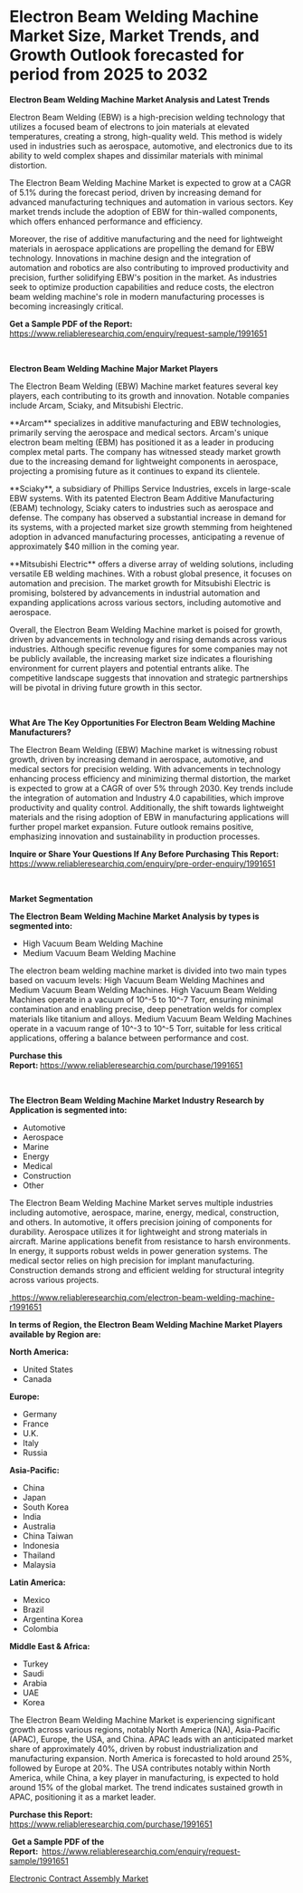 <p><h1>Electron Beam Welding Machine Market Size, Market Trends, and Growth Outlook forecasted for period from 2025 to 2032</h1></p><p><strong>Electron Beam Welding Machine Market Analysis and Latest Trends</strong></p>
<p><p>Electron Beam Welding (EBW) is a high-precision welding technology that utilizes a focused beam of electrons to join materials at elevated temperatures, creating a strong, high-quality weld. This method is widely used in industries such as aerospace, automotive, and electronics due to its ability to weld complex shapes and dissimilar materials with minimal distortion.</p><p>The Electron Beam Welding Machine Market is expected to grow at a CAGR of 5.1% during the forecast period, driven by increasing demand for advanced manufacturing techniques and automation in various sectors. Key market trends include the adoption of EBW for thin-walled components, which offers enhanced performance and efficiency. </p><p>Moreover, the rise of additive manufacturing and the need for lightweight materials in aerospace applications are propelling the demand for EBW technology. Innovations in machine design and the integration of automation and robotics are also contributing to improved productivity and precision, further solidifying EBW's position in the market. As industries seek to optimize production capabilities and reduce costs, the electron beam welding machine's role in modern manufacturing processes is becoming increasingly critical.</p></p>
<p><strong>Get a Sample PDF of the Report:&nbsp;</strong> <a href="https://www.reliableresearchiq.com/enquiry/request-sample/1991651?utm_campaign=3097&utm_medium=2&utm_source=Github&utm_content=ia&utm_term=08042025&utm_id=electron-beam-welding-machine">https://www.reliableresearchiq.com/enquiry/request-sample/1991651</a></p>
<p>&nbsp;</p>
<p><strong>Electron Beam Welding Machine Major Market Players</strong></p>
<p><p>The Electron Beam Welding (EBW) Machine market features several key players, each contributing to its growth and innovation. Notable companies include Arcam, Sciaky, and Mitsubishi Electric.</p><p>**Arcam** specializes in additive manufacturing and EBW technologies, primarily serving the aerospace and medical sectors. Arcam's unique electron beam melting (EBM) has positioned it as a leader in producing complex metal parts. The company has witnessed steady market growth due to the increasing demand for lightweight components in aerospace, projecting a promising future as it continues to expand its clientele.</p><p>**Sciaky**, a subsidiary of Phillips Service Industries, excels in large-scale EBW systems. With its patented Electron Beam Additive Manufacturing (EBAM) technology, Sciaky caters to industries such as aerospace and defense. The company has observed a substantial increase in demand for its systems, with a projected market size growth stemming from heightened adoption in advanced manufacturing processes, anticipating a revenue of approximately $40 million in the coming year.</p><p>**Mitsubishi Electric** offers a diverse array of welding solutions, including versatile EB welding machines. With a robust global presence, it focuses on automation and precision. The market growth for Mitsubishi Electric is promising, bolstered by advancements in industrial automation and expanding applications across various sectors, including automotive and aerospace.</p><p>Overall, the Electron Beam Welding Machine market is poised for growth, driven by advancements in technology and rising demands across various industries. Although specific revenue figures for some companies may not be publicly available, the increasing market size indicates a flourishing environment for current players and potential entrants alike. The competitive landscape suggests that innovation and strategic partnerships will be pivotal in driving future growth in this sector.</p></p>
<p>&nbsp;</p>
<p><strong>What Are The Key Opportunities For Electron Beam Welding Machine Manufacturers?</strong></p>
<p><p>The Electron Beam Welding (EBW) Machine market is witnessing robust growth, driven by increasing demand in aerospace, automotive, and medical sectors for precision welding. With advancements in technology enhancing process efficiency and minimizing thermal distortion, the market is expected to grow at a CAGR of over 5% through 2030. Key trends include the integration of automation and Industry 4.0 capabilities, which improve productivity and quality control. Additionally, the shift towards lightweight materials and the rising adoption of EBW in manufacturing applications will further propel market expansion. Future outlook remains positive, emphasizing innovation and sustainability in production processes.</p></p>
<p><strong>Inquire or Share Your Questions If Any Before Purchasing This Report:</strong> <a href="https://www.reliableresearchiq.com/enquiry/pre-order-enquiry/1991651?utm_campaign=3097&utm_medium=2&utm_source=Github&utm_content=ia&utm_term=08042025&utm_id=electron-beam-welding-machine">https://www.reliableresearchiq.com/enquiry/pre-order-enquiry/1991651</a></p>
<p>&nbsp;</p>
<p><strong>Market Segmentation</strong></p>
<p><strong>The Electron Beam Welding Machine Market Analysis by types is segmented into:</strong></p>
<p><ul><li>High Vacuum Beam Welding Machine</li><li>Medium Vacuum Beam Welding Machine</li></ul></p>
<p><p>The electron beam welding machine market is divided into two main types based on vacuum levels: High Vacuum Beam Welding Machines and Medium Vacuum Beam Welding Machines. High Vacuum Beam Welding Machines operate in a vacuum of 10^-5 to 10^-7 Torr, ensuring minimal contamination and enabling precise, deep penetration welds for complex materials like titanium and alloys. Medium Vacuum Beam Welding Machines operate in a vacuum range of 10^-3 to 10^-5 Torr, suitable for less critical applications, offering a balance between performance and cost.</p></p>
<p><strong>Purchase this Report:&nbsp;</strong><a href="https://www.reliableresearchiq.com/purchase/1991651?utm_campaign=3097&utm_medium=2&utm_source=Github&utm_content=ia&utm_term=08042025&utm_id=electron-beam-welding-machine">https://www.reliableresearchiq.com/purchase/1991651</a></p>
<p>&nbsp;</p>
<p><strong>The Electron Beam Welding Machine Market Industry Research by Application is segmented into:</strong></p>
<p><ul><li>Automotive</li><li>Aerospace</li><li>Marine</li><li>Energy</li><li>Medical</li><li>Construction</li><li>Other</li></ul></p>
<p><p>The Electron Beam Welding Machine Market serves multiple industries including automotive, aerospace, marine, energy, medical, construction, and others. In automotive, it offers precision joining of components for durability. Aerospace utilizes it for lightweight and strong materials in aircraft. Marine applications benefit from resistance to harsh environments. In energy, it supports robust welds in power generation systems. The medical sector relies on high precision for implant manufacturing. Construction demands strong and efficient welding for structural integrity across various projects.</p></p>
<p><a href="https://www.reliableresearchiq.com/electron-beam-welding-machine-r1991651?utm_campaign=3097&utm_medium=2&utm_source=Github&utm_content=ia&utm_term=08042025&utm_id=electron-beam-welding-machine">&nbsp;https://www.reliableresearchiq.com/electron-beam-welding-machine-r1991651</a></p>
<p><strong>In terms of Region, the Electron Beam Welding Machine Market Players available by Region are:</strong></p>
<p>
    <p> <strong> North America: </strong>
        <ul>
            <li>United States</li>
            <li>Canada</li>
        </ul>
        </p> 
    <p> <strong> Europe: </strong>
        <ul>
            <li>Germany</li>
            <li>France</li>
            <li>U.K.</li>
            <li>Italy</li>
            <li>Russia</li>
        </ul>
        </p> 
    <p> <strong> Asia-Pacific: </strong>
        <ul>
            <li>China</li>
            <li>Japan</li>
            <li>South Korea</li>
            <li>India</li>
            <li>Australia</li>
            <li>China Taiwan</li>
            <li>Indonesia</li>
            <li>Thailand</li>
            <li>Malaysia</li>
        </ul>
        </p> 
    <p> <strong> Latin America: </strong>
        <ul>
            <li>Mexico</li>
            <li>Brazil</li>
            <li>Argentina Korea</li>
            <li>Colombia</li>
        </ul>
        </p> 
    <p> <strong> Middle East & Africa: </strong>
        <ul>
            <li>Turkey</li>
            <li>Saudi</li>
            <li>Arabia</li>
            <li>UAE</li>
            <li>Korea</li>
        </ul>
    </p>
    </p>
<p><p>The Electron Beam Welding Machine Market is experiencing significant growth across various regions, notably North America (NA), Asia-Pacific (APAC), Europe, the USA, and China. APAC leads with an anticipated market share of approximately 40%, driven by robust industrialization and manufacturing expansion. North America is forecasted to hold around 25%, followed by Europe at 20%. The USA contributes notably within North America, while China, a key player in manufacturing, is expected to hold around 15% of the global market. The trend indicates sustained growth in APAC, positioning it as a market leader.</p></p>
<p><strong>Purchase this Report: </strong><a href="https://www.reliableresearchiq.com/purchase/1991651?utm_campaign=3097&utm_medium=2&utm_source=Github&utm_content=ia&utm_term=08042025&utm_id=electron-beam-welding-machine">https://www.reliableresearchiq.com/purchase/1991651</a></p>
<p>&nbsp;<strong>Get a Sample PDF of the Report:&nbsp;&nbsp;</strong><a href="https://www.reliableresearchiq.com/enquiry/request-sample/1991651?utm_campaign=3097&utm_medium=2&utm_source=Github&utm_content=ia&utm_term=08042025&utm_id=electron-beam-welding-machine">https://www.reliableresearchiq.com/enquiry/request-sample/1991651</a></p>
<p><strong></strong></p>
<p><p><a href="https://github.com/deyniphytic/Market-Research-Report-List-1/blob/main/electronic-contract-assembly-market.md?utm_campaign=3097&utm_medium=2&utm_source=Github&utm_content=ia&utm_term=08042025&utm_id=electron-beam-welding-machine">Electronic Contract Assembly Market</a></p></p>